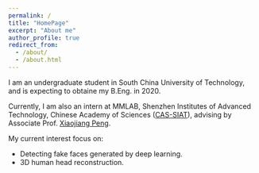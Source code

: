 ```yaml
---
permalink: /
title: "HomePage"
excerpt: "About me"
author_profile: true
redirect_from: 
  - /about/
  - /about.html
---
```


I am an undergraduate student in South China University of Technology, and is expecting to obtaine my B.Eng. in 2020.

Currently, I am also an intern at MMLAB, Shenzhen Institutes of Advanced Technology, Chinese Academy of Sciences ([CAS-SIAT](http://www.siat.ac.cn/)), advising by Associate Prof. [Xiaojiang Peng](https://pengxj.github.io/). 

My current interest focus on:  
  * Detecting fake faces generated by deep learning.
  * 3D human head reconstruction.
